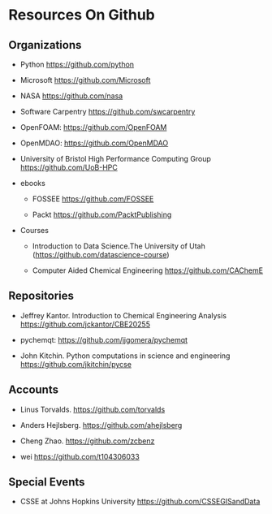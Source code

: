 # Resources On Github

## Organizations

* Python https://github.com/python

* Microsoft https://github.com/Microsoft

* NASA https://github.com/nasa

* Software Carpentry https://github.com/swcarpentry

* OpenFOAM: https://github.com/OpenFOAM

* OpenMDAO:  https://github.com/OpenMDAO

* University of Bristol High Performance Computing Group https://github.com/UoB-HPC

* ebooks

   * FOSSEE https://github.com/FOSSEE

   * Packt https://github.com/PacktPublishing

* Courses 

  * Introduction to Data Science.The University of Utah (https://github.com/datascience-course)

  * Computer Aided Chemical Engineering https://github.com/CAChemE

## Repositories

* Jeffrey Kantor. Introduction to Chemical Engineering Analysis https://github.com/jckantor/CBE20255

* pychemqt: https://github.com/jjgomera/pychemqt

* John Kitchin. Python computations in science and engineering  https://github.com/jkitchin/pycse

## Accounts

* Linus Torvalds. https://github.com/torvalds

* Anders Hejlsberg. https://github.com/ahejlsberg

* Cheng Zhao. https://github.com/zcbenz

* wei https://github.com/t104306033

## Special Events

* CSSE at Johns Hopkins University https://github.com/CSSEGISandData
